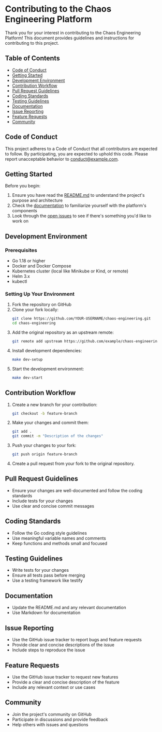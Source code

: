 # Contributing to the Chaos Engineering Platform

Thank you for your interest in contributing to the Chaos Engineering Platform! This document provides guidelines and instructions for contributing to this project.

## Table of Contents

- [Code of Conduct](#code-of-conduct)
- [Getting Started](#getting-started)
- [Development Environment](#development-environment)
- [Contribution Workflow](#contribution-workflow)
- [Pull Request Guidelines](#pull-request-guidelines)
- [Coding Standards](#coding-standards)
- [Testing Guidelines](#testing-guidelines)
- [Documentation](#documentation)
- [Issue Reporting](#issue-reporting)
- [Feature Requests](#feature-requests)
- [Community](#community)

## Code of Conduct

This project adheres to a Code of Conduct that all contributors are expected to follow. By participating, you are expected to uphold this code. Please report unacceptable behavior to [conduct@example.com](mailto:conduct@example.com).

## Getting Started

Before you begin:

1. Ensure you have read the [README.md](README.md) to understand the project's purpose and architecture
2. Check the [documentation](docs/) to familiarize yourself with the platform's components
3. Look through the [open issues](https://github.com/example/chaos-engineering/issues) to see if there's something you'd like to work on

## Development Environment

### Prerequisites

- Go 1.18 or higher
- Docker and Docker Compose
- Kubernetes cluster (local like Minikube or Kind, or remote)
- Helm 3.x
- kubectl

### Setting Up Your Environment

1. Fork the repository on GitHub
2. Clone your fork locally:
   ```bash
   git clone https://github.com/YOUR-USERNAME/chaos-engineering.git
   cd chaos-engineering
   ```
3. Add the original repository as an upstream remote:
   ```bash
   git remote add upstream https://github.com/example/chaos-engineering.git
   ```
4. Install development dependencies:
   ```bash
   make dev-setup
   ```
5. Start the development environment:
   ```bash
   make dev-start
   ```

## Contribution Workflow

1. Create a new branch for your contribution:
   ```bash
   git checkout -b feature-branch
   ```
2. Make your changes and commit them:
   ```bash
   git add .
   git commit -m "Description of the changes"
   ```
3. Push your changes to your fork:
   ```bash
   git push origin feature-branch
   ```
4. Create a pull request from your fork to the original repository.

## Pull Request Guidelines

- Ensure your changes are well-documented and follow the coding standards
- Include tests for your changes
- Use clear and concise commit messages

## Coding Standards

- Follow the Go coding style guidelines
- Use meaningful variable names and comments
- Keep functions and methods small and focused

## Testing Guidelines

- Write tests for your changes
- Ensure all tests pass before merging
- Use a testing framework like testify

## Documentation

- Update the README.md and any relevant documentation
- Use Markdown for documentation

## Issue Reporting

- Use the GitHub issue tracker to report bugs and feature requests
- Provide clear and concise descriptions of the issue
- Include steps to reproduce the issue

## Feature Requests

- Use the GitHub issue tracker to request new features
- Provide a clear and concise description of the feature
- Include any relevant context or use cases

## Community

- Join the project's community on GitHub
- Participate in discussions and provide feedback
- Help others with issues and questions 